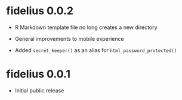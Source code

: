 # fidelius 0.0.2

* R Markdown template file no long creates a new directory

* General improvements to mobile experience

* Added `secret_keeper()` as an alias for `html_password_protected()`

# fidelius 0.0.1

* Initial public release
